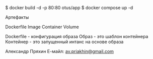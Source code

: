 $ docker build -d -p 80:80 otus/app
$ docker compose up -d

Артефакты

Dockerfile
Image
Container
Volume

Dockerfile - конфигурация образа
Образ      - это шаблон контейнера
Контейнер  - это запущенный интанс на основе образа


Александр Пряхин
Е-майл: av.priakhin@gmail.com